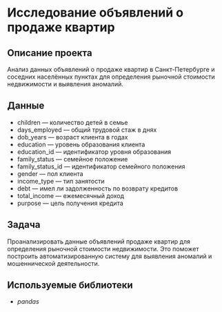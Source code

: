 # Исследование объявлений о продаже квартир
 
## Описание проекта
Анализ данных объявлений о продаже квартир в Санкт-Петербурге и соседних населённых пунктах для определения рыночной стоимости недвижимости и выявления аномалий.

## Данные
* children — количество детей в семье
* days_employed — общий трудовой стаж в днях
* dob_years — возраст клиента в годах
* education — уровень образования клиента
* education_id — идентификатор уровня образования
* family_status — семейное положение
* family_status_id — идентификатор семейного положения
* gender — пол клиента
* income_type — тип занятости
* debt — имел ли задолженность по возврату кредитов
* total_income — ежемесячный доход
* purpose — цель получения кредита

## Задача
Проанализировать данные объявлений продаже квартир для определения рыночной стоимости недвижимости. Это поможет построить автоматизированную систему для выявления аномалий и мошеннической деятельности.

## Используемые библиотеки
* *pandas*
